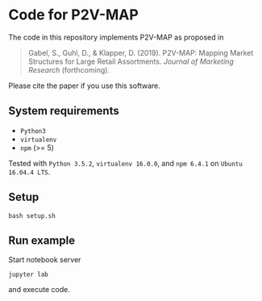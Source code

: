 # Code for P2V-MAP

The code in this repository implements P2V-MAP as proposed in

> Gabel, S., Guhl, D., & Klapper, D. (2019). P2V-MAP: Mapping Market Structures for Large Retail Assortments. *Journal of Marketing Research* (forthcoming).

Please cite the paper if you use this software.


## System requirements

- `Python3`
- `virtualenv`
- `npm` (>= 5)

Tested with `Python 3.5.2`, `virtualenv 16.0.0`, and `npm 6.4.1` on `Ubuntu 16.04.4 LTS`.


## Setup

```
bash setup.sh
```


## Run example

Start notebook server
```
jupyter lab
```
and execute code.

